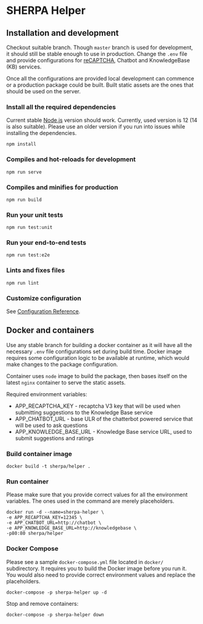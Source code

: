 # SHERPA Helper

## Installation and development

Checkout suitable branch. Though `master` branch is used for development, it should still be stable enough to use in production. Change the `.env` file and provide configurations for [reCAPTCHA](https://developers.google.com/recaptcha/), Chatbot and KnowledgeBase (KB) services.

Once all the configurations are provided local development can commence or a production package could be built. Built static assets are the ones that should be used on the server.


### Install all the required dependencies

Current stable [Node.js](https://nodejs.org/en/) version should work. Currently, used version is 12 (14 is also suitable). Please use an older version if you run into issues while installing the dependencies.

```
npm install
```

### Compiles and hot-reloads for development
```
npm run serve
```

### Compiles and minifies for production
```
npm run build
```

### Run your unit tests
```
npm run test:unit
```

### Run your end-to-end tests
```
npm run test:e2e
```

### Lints and fixes files
```
npm run lint
```

### Customize configuration
See [Configuration Reference](https://cli.vuejs.org/config/).

## Docker and containers

Use any stable branch for building a docker container as it will have all the necessary `.env` file configurations set
during build time. Docker image requires some configuration logic to be available at runtime, which would make changes
to the package configuration.

Container uses `node` image to build the package, then bases itself on the latest `nginx` container to serve the static
assets.

Required environment variables:
* APP_RECAPTCHA_KEY - recaptcha V3 key that will be used when submitting suggestions to the Knowledge Base service
* APP_CHATBOT_URL - base ULR of the chatterbot powered service that will be used to ask questions
* APP_KNOWLEDGE_BASE_URL - Knowledge Base service URL, used to submit suggestions and ratings

### Build container image
```shell
docker build -t sherpa/helper .
```

### Run container

Please make sure that you provide correct values for all the environment variables. The ones used in the command are
merely placeholders.

```shell
docker run -d --name=sherpa-helper \
-e APP_RECAPTCHA_KEY=12345 \
-e APP_CHATBOT_URL=http://chatbot \
-e APP_KNOWLEDGE_BASE_URL=http://knowledgebase \
-p80:80 sherpa/helper
```

### Docker Compose

Please see a sample `docker-compose.yml` file located in `docker/` subdirectory. It requires you to build the Docker
image before you run it. You would also need to provide correct environment values and replace the placeholders.

```shell
docker-compose -p sherpa-helper up -d
```

Stop and remove containers:
```shell
docker-compose -p sherpa-helper down
```
